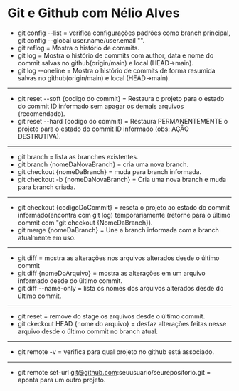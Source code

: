 # Git e Github com Nélio Alves

- git config --list = verifica configurações padrões como branch principal, git config --global user.name/user.email "".
- git reflog = Mostra o histório de commits.
- git log = Mostra o histório de commits com author, data e nome do commit salvas no github(origin/main) e local (HEAD->main).
- git log --oneline = Mostra o histório de commits de forma resumida salvas no github(origin/main) e local (HEAD->main).

---

- git reset --soft {codigo do commit} = Restaura o projeto para o estado do commit ID informado sem apagar os demais arquivos (recomendado).
- git reset --hard {codigo do commit} = Restaura PERMANENTEMENTE o projeto para o estado do commit ID informado (obs: AÇÂO DESTRUTIVA).

---

- git branch = lista as branches existentes.
- git branch {nomeDaNovaBranch} = cria uma nova branch.
- git checkout {nomeDaBranch} = muda para branch informada.
- git checkout -b {nomeDaNovaBranch} = Cria uma nova branch e muda para branch criada.

---

- git checkout {codigoDoCommit} = reseta o projeto ao estado do commit informado(encontra com git log) temporariamente (retorne para o último commit com "git checkout {NomeDaBranch}).
- git merge {nomeDaBranch} = Une a branch informada com a branch atualmente em uso.
---
- git diff = mostra as alterações nos arquivos alterados desde o último commit
- git diff {nomeDoArquivo} = mostra as alterações em um arquivo informado desde do último commit.
- git diff --name-only = lista os nomes dos arquivos alterados desde do último commit.


---

- git reset = remove do stage os arquivos desde o último commit.
- git ckeckout HEAD {nome do arquivo} = desfaz alterações feitas nesse arquivo desde o último commit no branch atual.

---

- git remote -v = verifica para qual projeto no github está associado.

---

- git remote set-url git@github.com:seuusuario/seurepositorio.git = aponta para um outro projeto.
